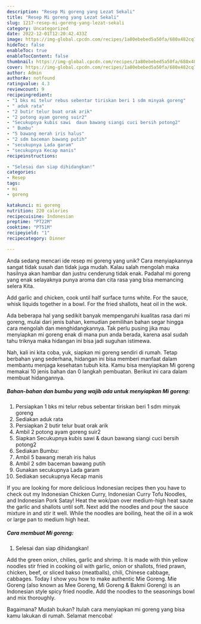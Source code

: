 ```yaml
---
description: "Resep Mi goreng yang Lezat Sekali"
title: "Resep Mi goreng yang Lezat Sekali"
slug: 1217-resep-mi-goreng-yang-lezat-sekali
category: Uncategorized
date: 2022-12-01T12:20:42.433Z
image: https://img-global.cpcdn.com/recipes/1a80ebebed5a50fa/680x482cq70/mi-goreng-foto-resep-utama.jpg
hideToc: false
enableToc: true
enableTocContent: false
thumbnail: https://img-global.cpcdn.com/recipes/1a80ebebed5a50fa/680x482cq70/mi-goreng-foto-resep-utama.jpg
cover: https://img-global.cpcdn.com/recipes/1a80ebebed5a50fa/680x482cq70/mi-goreng-foto-resep-utama.jpg
author: Admin
authorAv: notfound
ratingvalue: 4.3
reviewcount: 9
recipeingredient:
- "1 bks mi telur rebus sebentar tiriskan beri 1 sdm minyak goreng"
- " aduk rata"
- "2 butir telur buat orak arik"
- "2 potong ayam goreng suir2"
- "Secukupnya kubis sawi  daun bawang siangi cuci bersih potong2"
- " Bumbu"
- "5 bawang merah iris halus"
- "2 sdm baceman bawang putih"
- "secukupnya Lada garam"
- "secukupnya Kecap manis"
recipeinstructions:

- "Selesai dan siap dihidangkan!"
categories:
- Resep
tags:
- mi
- goreng

katakunci: mi goreng 
nutrition: 220 calories
recipecuisine: Indonesian
preptime: "PT22M"
cooktime: "PT51M"
recipeyield: "1"
recipecategory: Dinner

---
```





Anda sedang mencari ide resep mi goreng yang unik? Cara menyiapkannya sangat tidak susah dan tidak juga mudah. Kalau salah mengolah maka hasilnya akan hambar dan justru cenderung tidak enak. Padahal mi goreng yang enak selayaknya punya aroma dan cita rasa yang bisa memancing selera Kita.





Add garlic and chicken, cook until half surface turns white. For the sauce, whisk liquids together in a bowl. For the fried shallots, heat oil in the wok.

Ada beberapa hal yang sedikit banyak mempengaruhi kualitas rasa dari mi goreng, mulai dari jenis bahan, kemudian pemilihan bahan segar hingga cara mengolah dan menghidangkannya. Tak perlu pusing jika mau menyiapkan mi goreng enak di mana pun anda berada, karena asal sudah tahu triknya maka hidangan ini bisa jadi suguhan istimewa.






Nah, kali ini kita coba, yuk, siapkan mi goreng sendiri di rumah. Tetap berbahan yang sederhana, hidangan ini bisa memberi manfaat dalam membantu menjaga kesehatan tubuh kita. Kamu bisa menyiapkan Mi goreng memakai 10 jenis bahan dan 0 langkah pembuatan. Berikut ini cara dalam membuat hidangannya.

<!--inarticleads1-->

##### Bahan-bahan dan bumbu yang wajib ada untuk menyiapkan Mi goreng:

1. Persiapkan 1 bks mi telur rebus sebentar tiriskan beri 1 sdm minyak goreng
1. Sediakan  aduk rata
1. Persiapkan 2 butir telur buat orak arik
1. Ambil 2 potong ayam goreng suir2
1. Siapkan Secukupnya kubis sawi &amp; daun bawang siangi cuci bersih potong2
1. Sediakan  Bumbu:
1. Ambil 5 bawang merah iris halus
1. Ambil 2 sdm baceman bawang putih
1. Gunakan secukupnya Lada garam
1. Sediakan secukupnya Kecap manis


If you are looking for more delicious Indonesian recipes then you have to check out my Indonesian Chicken Curry, Indonesian Curry Tofu Noodles, and Indonesian Pork Satay! Heat the wok/pan over medium-high heat saute the garlic and shallots until soft. Next add the noodles and pour the sauce mixture in and stir it well. While the noodles are boiling, heat the oil in a wok or large pan to medium high heat. 

<!--inarticleads2-->

##### Cara membuat Mi goreng:


1. Selesai dan siap dihidangkan!

Add the green onion, chilies, garlic and shrimp. It is made with thin yellow noodles stir fried in cooking oil with garlic, onion or shallots, fried prawn, chicken, beef, or sliced bakso (meatballs), chili, Chinese cabbage, cabbages. Today I show you how to make authentic Mie Goreng. Mie Goreng (also known as Mee Goreng, Mi Goreng &amp; Bakmi Goreng) is an Indonesian style spicy fried noodle. Add the noodles to the seasonings bowl and mix thoroughly. 

Bagaimana? Mudah bukan? Itulah cara menyiapkan mi goreng yang bisa kamu lakukan di rumah. Selamat mencoba!

